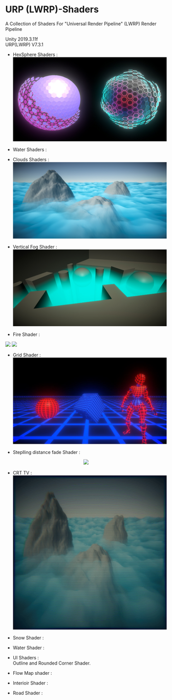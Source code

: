 # URP (LWRP)-Shaders
A Collection of Shaders For "Universal Render Pipeline" (LWRP) Render Pipeline

Unity 2019.3.11f<br>
URP(LWRP) V7.3.1

- HexSphere Shaders :
![Spheres](Assets/Preview/spheres.jpg)

- Water Shaders :

- Clouds Shaders :
![Clouds](Assets/Preview/Clouds.jpg)

- Vertical Fog Shader :
![Fog](Assets/Preview/Fog.jpg)

- Fire Shader :<br>
<p align="left">
  <img src="Assets/Preview/gifFire480p.gif" width="425" />
  <img src="Assets/Preview/blueFire.gif" width="425" /> 
</p>

- Grid Shader :
![Grid](Assets/Preview/grid.JPG)

- Steplling distance fade Shader :
<p align="center">
	<img src="Assets/Preview/fade1.gif"/>
</p>

- CRT TV :
![crt](Assets/Preview/crt_tv_effect.gif)

- Snow Shader :

- Water Shader :

- UI Shaders :<br>
	 Outline and Rounded Corner Shader.

- Flow Map shader :

- Interioir Shader :

- Road Shader :
